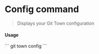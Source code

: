 <h1 textrun="command-heading">Config command</h1>

<blockquote textrun="command-summary">
Displays your Git Town configuration
</blockquote>

#### Usage

<a textrun="command-usage">
```
git town config
```
</a>
